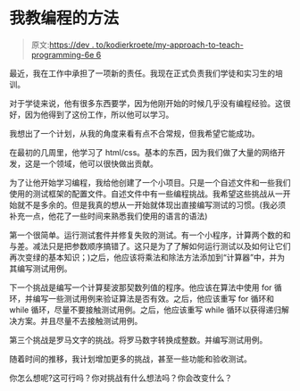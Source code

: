 # 我教编程的方法

> 原文:[https://dev . to/kodierkroete/my-approach-to-teach-programming-6e 6](https://dev.to/kodierkroete/my-approach-to-teach-programming-6e6)

最近，我在工作中承担了一项新的责任。我现在正式负责我们学徒和实习生的培训。

对于学徒来说，他有很多东西要学，因为他刚开始的时候几乎没有编程经验。这很好，因为他得到了这份工作，所以他可以学习。

我想出了一个计划，从我的角度来看有点不合常规，但我希望它能成功。

在最初的几周里，他学习了 html/css。基本的东西，因为我们做了大量的网络开发，这是一个领域，他可以很快做出贡献。

为了让他开始学习编程，我给他创建了一个小项目。只是一个自述文件和一些我们使用的测试框架的配置文件。自述文件中有一些编程挑战。我希望这些挑战从一开始就不是多余的。但是我真的想从一开始就体现出直接编写测试的习惯。(我必须补充一点，他花了一些时间来熟悉我们使用的语言的语法)

第一个很简单。运行测试套件并修复失败的测试。有一个小程序，计算两个数的和与差。减法只是把参数顺序搞错了。这只是为了了解如何运行测试以及如何让它们再次变绿的基本知识；)之后，他应该将乘法和除法方法添加到“计算器”中，并为其编写测试用例。

下一个挑战是编写一个计算斐波那契数列值的程序。他应该在算法中使用 for 循环，并编写一些测试用例来验证算法是否有效。之后，他应该重写 for 循环和 while 循环，尽量不要接触测试用例。之后，他应该重写 while 循环以获得递归解决方案。并且尽量不去接触测试用例。

第三个挑战是罗马文字的挑战。将罗马数字转换成整数。并编写测试用例。

随着时间的推移，我计划增加更多的挑战，甚至一些功能和验收测试。

你怎么想呢?这可行吗？你对挑战有什么想法吗？你会改变什么？